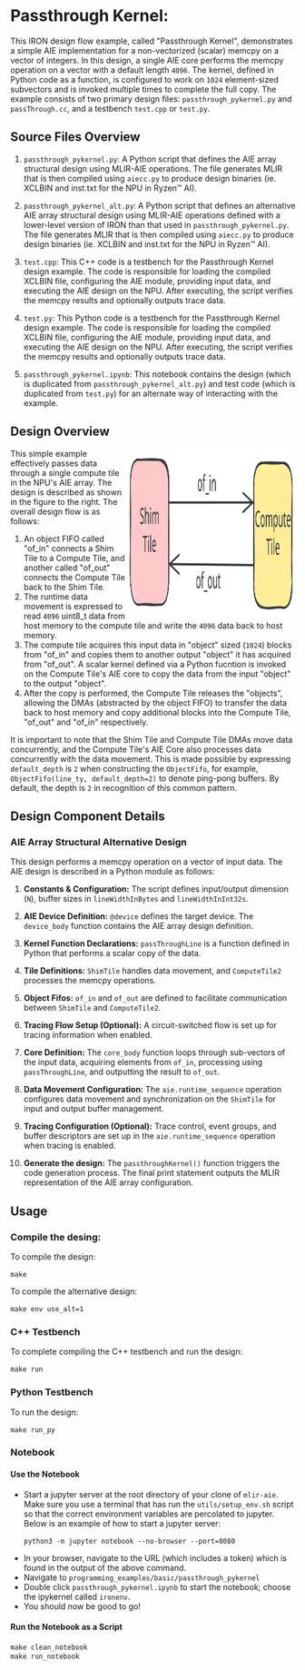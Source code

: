 <!---//===- README.md -----------------------------------------*- Markdown -*-===//
//
// This file is licensed under the Apache License v2.0 with LLVM Exceptions.
// See https://llvm.org/LICENSE.txt for license information.
// SPDX-License-Identifier: Apache-2.0 WITH LLVM-exception
//
// Copyright (C) 2024, Advanced Micro Devices, Inc.
// 
//===----------------------------------------------------------------------===//-->

# Passthrough Kernel:

This IRON design flow example, called "Passthrough Kernel", demonstrates a simple AIE implementation for a non-vectorized (scalar) memcpy on a vector of integers. In this design, a single AIE core performs the memcpy operation on a vector with a default length `4096`. The kernel, defined in Python code as a function, is configured to work on `1024` element-sized subvectors and is invoked multiple times to complete the full copy. The example consists of two primary design files: `passthrough_pykernel.py` and `passThrough.cc`, and a testbench `test.cpp` or `test.py`.

## Source Files Overview

1. `passthrough_pykernel.py`: A Python script that defines the AIE array structural design using MLIR-AIE operations. The file generates MLIR that is then compiled using `aiecc.py` to produce design binaries (ie. XCLBIN and inst.txt for the NPU in Ryzen™ AI). 

1. `passthrough_pykernel_alt.py`: A Python script that defines an alternative AIE array structural design using MLIR-AIE operations defined with a lower-level version of IRON than that used in `passthrough_pykernel.py`. The file generates MLIR that is then compiled using `aiecc.py` to produce design binaries (ie. XCLBIN and inst.txt for the NPU in Ryzen™ AI). 

1. `test.cpp`: This C++ code is a testbench for the Passthrough Kernel design example. The code is responsible for loading the compiled XCLBIN file, configuring the AIE module, providing input data, and executing the AIE design on the NPU. After executing, the script verifies the memcpy results and optionally outputs trace data.

1. `test.py`: This Python code is a testbench for the Passthrough Kernel design example. The code is responsible for loading the compiled XCLBIN file, configuring the AIE module, providing input data, and executing the AIE design on the NPU. After executing, the script verifies the memcpy results and optionally outputs trace data.

1. `passthrough_pykernel.ipynb`: This notebook contains the design (which is duplicated from `passthrough_pykernel_alt.py`) and test code (which is duplicated from `test.py`) for an alternate way of interacting with the example.

## Design Overview

<img align="right" width="300" height="300" src="../../../programming_guide/assets/passthrough_simple.svg"> 

This simple example effectively passes data through a single compute tile in the NPU's AIE array. The design is described as shown in the figure to the right. The overall design flow is as follows:
1. An object FIFO called "of_in" connects a Shim Tile to a Compute Tile, and another called "of_out" connects the Compute Tile back to the Shim Tile. 
1. The runtime data movement is expressed to read `4096` uint8_t data from host memory to the compute tile and write the `4096` data back to host memory. 
1. The compute tile acquires this input data in "object" sized (`1024`) blocks from "of_in" and copies them to another output "object" it has acquired from "of_out". A scalar kernel defined via a Python fucntion is invoked on the Compute Tile's AIE core to copy the data from the input "object" to the output "object".
1. After the copy is performed, the Compute Tile releases the "objects", allowing the DMAs (abstracted by the object FIFO) to transfer the data back to host memory and copy additional blocks into the Compute Tile,  "of_out" and "of_in" respectively.

It is important to note that the Shim Tile and Compute Tile DMAs move data concurrently, and the Compute Tile's AIE Core also processes data concurrently with the data movement. This is made possible by expressing `default_depth` is `2` when constructing the `ObjectFifo`, for example, `ObjectFifo(line_ty, default_depth=2)` to denote ping-pong buffers. By default, the depth is `2` in recognition of this common pattern.

## Design Component Details

### AIE Array Structural Alternative Design

This design performs a memcpy operation on a vector of input data. The AIE design is described in a Python module as follows:

1. **Constants & Configuration:** The script defines input/output dimension (`N`), buffer sizes in `lineWidthInBytes` and `lineWidthInInt32s`.

1. **AIE Device Definition:** `@device` defines the target device. The `device_body` function contains the AIE array design definition.

1. **Kernel Function Declarations:** `passThroughLine` is a function defined in Python that performs a scalar copy of the data.

1. **Tile Definitions:** `ShimTile` handles data movement, and `ComputeTile2` processes the memcpy operations.

1. **Object Fifos:** `of_in` and `of_out` are defined to facilitate communication between `ShimTile` and `ComputeTile2`.

1. **Tracing Flow Setup (Optional):** A circuit-switched flow is set up for tracing information when enabled.

1. **Core Definition:** The `core_body` function loops through sub-vectors of the input data, acquiring elements from `of_in`, processing using `passThroughLine`, and outputting the result to `of_out`.

1. **Data Movement Configuration:** The `aie.runtime_sequence` operation configures data movement and synchronization on the `ShimTile` for input and output buffer management.

1. **Tracing Configuration (Optional):** Trace control, event groups, and buffer descriptors are set up in the `aie.runtime_sequence` operation when tracing is enabled.

1. **Generate the design:** The `passthroughKernel()` function triggers the code generation process. The final print statement outputs the MLIR representation of the AIE array configuration.

## Usage

### Compile the desing:

To compile the design:

```shell
make
```

To compile the alternative design:
```shell
make env use_alt=1
```

### C++ Testbench

To complete compiling the C++ testbench and run the design:

```shell
make run
```

### Python Testbench

To run the design:

```shell
make run_py
```

### Notebook

#### Use the Notebook
* Start a jupyter server at the root directory of your clone of `mlir-aie`.
  Make sure you use a terminal that has run the `utils/setup_env.sh` script
  so that the correct environment variables are percolated to jupyter.
  Below is an example of how to start a jupyter server:
  ```shell
  python3 -m jupyter notebook --no-browser --port=8080
  ```
* In your browser, navigate to the URL (which includes a token) which is found
  in the output of the above command.
* Navigate to `programming_examples/basic/passthrough_pykernel`
* Double click `passthrough_pykernel.ipynb` to start the notebook; choose the ipykernel called `ironenv`.
* You should now be good to go!

#### Run the Notebook as a Script
```shell
make clean_notebook
make run_notebook
```
